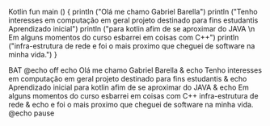 Kotlin
fun main ()
{
println ("Olá me chamo Gabriel Barella") 
println ("Tenho interesses em computação em geral projeto destinado para fins estudantis Aprendizado inicial")
println ("para kotlin afim de se aproximar do JAVA \n Em alguns momentos do curso esbarrei em coisas com C++")
println ("infra-estrutura de rede e foi o mais proximo que cheguei de software na minha vida.")
}

BAT
@echo off
echo Olá me chamo Gabriel Barella & echo Tenho interesses em computação em geral projeto destinado para fins estudantis & echo Aprendizado inicial para kotlin afim de se aproximar do JAVA & echo Em alguns momentos do curso esbarrei em coisas com C++ infra-estrutura de rede & echo e foi o mais proximo que cheguei de software na minha vida. 
@echo
pause
